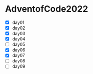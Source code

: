 # AdventofCode2022

- [x] day01
- [x] day02
- [x] day03
- [x] day04
- [ ] day05
- [x] day06
- [x] day07
- [ ] day08
- [ ] day09
